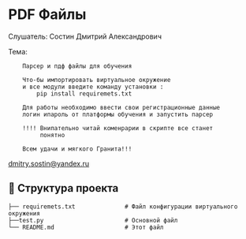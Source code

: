 # PDF Файлы

Слушатель: Состин Дмитрий Александрович

Тема: 
      
        Парсер и пдф файлы для обучения

        Что-бы импортировать виртуальное окружение 
        и все модули введите команду установки :
            pip install requiremets.txt

        Для работы необходимо ввести свои регистрационные данные
        логин ипароль от платформы обучения и запустить парсер
        
        !!!! Внипательно читай коменрарии в скрипте все станет 
             понятно

        Всем удачи и мягкого Гранита!!!

dmitry.sostin@yandex.ru

## 📂 Структура проекта 
```
├── requiremets.txt              # Файл конфигурации виртуального окружения
├──test.py                       # Основной файл
└── README.md                    # Этот файл
